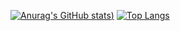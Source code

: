 [![Anurag's GitHub stats](https://github-readme-stats.vercel.app/api?username=JustinWrld&count_private=true&show_icons=true&theme=radical&repo=github-readme-stats))](https://github.com/anuraghazra/github-readme-stats)
[![Top Langs](https://github-readme-stats.vercel.app/api/top-langs/?username=JustinWrld&langs_count=8)](https://github.com/anuraghazra/github-readme-stats)

